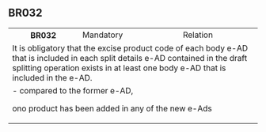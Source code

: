 ## BR032
<table>
 <tr>
  <th>
   BR032
  </th>
  <td>
   Mandatory
  </td>
  <td>
   Relation
  </td>
 </tr>
 <tr>
  <td colspan="3">
   It is obligatory that the excise product code of each body e-AD that is included in each split details e-AD contained in the draft splitting operation exists in at least one body e-AD that is included in the e-AD.
  </td>
 </tr>
 <tr>
  <td colspan="3">
   - compared to the former e-AD,


ono product has been added in any of the new e-Ads
  </td>
 </tr>
</table>
